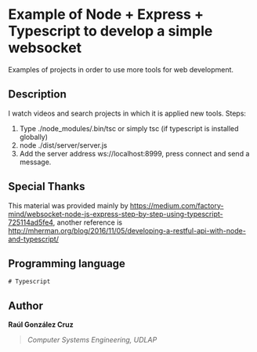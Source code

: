 # Example of Node + Express + Typescript to develop a simple websocket
Examples of projects in order to use more tools for web development.

## Description
I watch videos and search projects in which it is applied new tools. Steps:
1. Type ./node_modules/.bin/tsc or simply tsc (if typescript is installed globally)
2. node ./dist/server/server.js
3. Add the server address ws://localhost:8999, press connect and send a message.


## Special Thanks
This material was provided mainly by https://medium.com/factory-mind/websocket-node-js-express-step-by-step-using-typescript-725114ad5fe4, another reference is http://mherman.org/blog/2016/11/05/developing-a-restful-api-with-node-and-typescript/

## Programming language
```[typescript]
# Typescript
```

## Author
**Raúl González Cruz**
>*Computer Systems Engineering, UDLAP*